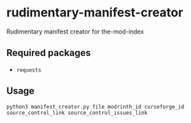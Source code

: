 # rudimentary-manifest-creator
Rudimentary manifest creator for the-mod-index

## Required packages
- `requests`

## Usage

`python3 manifest_creator.py file modrinth_id curseforge_id source_control_link source_control_issues_link`

